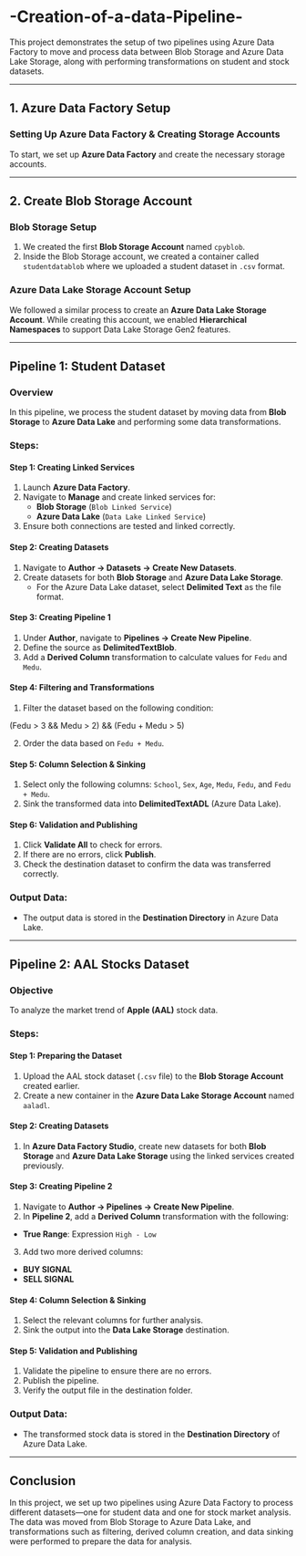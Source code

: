 # -Creation-of-a-data-Pipeline-

This project demonstrates the setup of two pipelines using Azure Data Factory to move and process data between Blob Storage and Azure Data Lake Storage, along with performing transformations on student and stock datasets.

---

## 1. Azure Data Factory Setup

### Setting Up Azure Data Factory & Creating Storage Accounts
To start, we set up **Azure Data Factory** and create the necessary storage accounts.

---

## 2. Create Blob Storage Account

### Blob Storage Setup
1. We created the first **Blob Storage Account** named `cpyblob`.
2. Inside the Blob Storage account, we created a container called `studentdatablob` where we uploaded a student dataset in `.csv` format.

### Azure Data Lake Storage Account Setup
We followed a similar process to create an **Azure Data Lake Storage Account**. While creating this account, we enabled **Hierarchical Namespaces** to support Data Lake Storage Gen2 features.

---

## Pipeline 1: Student Dataset

### Overview
In this pipeline, we process the student dataset by moving data from **Blob Storage** to **Azure Data Lake** and performing some data transformations.

### Steps:

#### Step 1: Creating Linked Services
1. Launch **Azure Data Factory**.
2. Navigate to **Manage** and create linked services for:
   - **Blob Storage** (`Blob Linked Service`)
   - **Azure Data Lake** (`Data Lake Linked Service`)
3. Ensure both connections are tested and linked correctly.

#### Step 2: Creating Datasets
1. Navigate to **Author → Datasets → Create New Datasets**.
2. Create datasets for both **Blob Storage** and **Azure Data Lake Storage**.
   - For the Azure Data Lake dataset, select **Delimited Text** as the file format.

#### Step 3: Creating Pipeline 1
1. Under **Author**, navigate to **Pipelines → Create New Pipeline**.
2. Define the source as **DelimitedTextBlob**.
3. Add a **Derived Column** transformation to calculate values for `Fedu` and `Medu`.

#### Step 4: Filtering and Transformations
1. Filter the dataset based on the following condition:

(Fedu > 3 && Medu > 2) && (Fedu + Medu > 5)

2. Order the data based on `Fedu + Medu`.

#### Step 5: Column Selection & Sinking
1. Select only the following columns: `School`, `Sex`, `Age`, `Medu`, `Fedu`, and `Fedu + Medu`.
2. Sink the transformed data into **DelimitedTextADL** (Azure Data Lake).

#### Step 6: Validation and Publishing
1. Click **Validate All** to check for errors.
2. If there are no errors, click **Publish**.
3. Check the destination dataset to confirm the data was transferred correctly.

### Output Data:
- The output data is stored in the **Destination Directory** in Azure Data Lake.

---

## Pipeline 2: AAL Stocks Dataset

### Objective
To analyze the market trend of **Apple (AAL)** stock data.

### Steps:

#### Step 1: Preparing the Dataset
1. Upload the AAL stock dataset (`.csv` file) to the **Blob Storage Account** created earlier.
2. Create a new container in the **Azure Data Lake Storage Account** named `aaladl`.

#### Step 2: Creating Datasets
1. In **Azure Data Factory Studio**, create new datasets for both **Blob Storage** and **Azure Data Lake Storage** using the linked services created previously.

#### Step 3: Creating Pipeline 2
1. Navigate to **Author → Pipelines → Create New Pipeline**.
2. In **Pipeline 2**, add a **Derived Column** transformation with the following:
- **True Range**: Expression `High - Low`
3. Add two more derived columns:
- **BUY SIGNAL**
- **SELL SIGNAL**

#### Step 4: Column Selection & Sinking
1. Select the relevant columns for further analysis.
2. Sink the output into the **Data Lake Storage** destination.

#### Step 5: Validation and Publishing
1. Validate the pipeline to ensure there are no errors.
2. Publish the pipeline.
3. Verify the output file in the destination folder.

### Output Data:
- The transformed stock data is stored in the **Destination Directory** of Azure Data Lake.

---

## Conclusion

In this project, we set up two pipelines using Azure Data Factory to process different datasets—one for student data and one for stock market analysis. The data was moved from Blob Storage to Azure Data Lake, and transformations such as filtering, derived column creation, and data sinking were performed to prepare the data for analysis.




